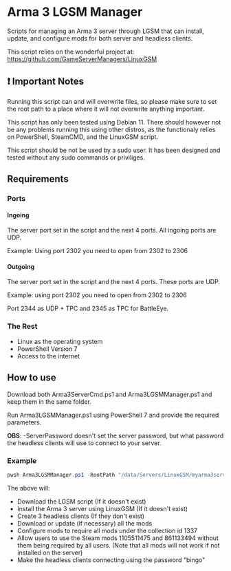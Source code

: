 # Arma 3 LGSM Manager

Scripts for managing an Arma 3 server through LGSM that can install, update, and configure mods for both server and headless clients.

This script relies on the wonderful project at: <https://github.com/GameServerManagers/LinuxGSM>

## :exclamation: Important Notes

Running this script can and will overwrite files, so please make sure to set the root path to a place where it will not overwrite anything important.

This script has only been tested using Debian 11. There should however not be any problems running this using other distros, as the functionaly relies on PowerShell, SteamCMD, and the LinuxGSM script.

This script should be not be used by a sudo user. It has been designed and tested without any sudo commands or priviliges.

## Requirements

### Ports

#### Ingoing

The server port set in the script and the next 4 ports. All ingoing ports are UDP.

Example: Using port 2302 you need to open from 2302 to 2306

#### Outgoing

The server port set in the script and the next 4 ports. These ports are UDP.

Example: using port 2302 you need to open from 2302 to 2306

Port 2344 as UDP + TPC and 2345 as TPC for BattleEye.

### The Rest

* Linux as the operating system
* PowerShell Version 7
* Access to the internet

## How to use

Download both Arma3ServerCmd.ps1 and Arma3LGSMManager.ps1 and keep them in the same folder.

Run Arma3LGSMManager.ps1 using PowerShell 7 and provide the required parameters.

**OBS**: -ServerPassword doesn't set the server password, but what password the headless clients will use to connect to your server.

### Example

```PowerShell
pwsh Arma3LGSMManager.ps1 -RootPath "/data/Servers/LinuxGSM/myarma3server" -SteamModCollectionId 1337 -SteamWhitelistModIds @(1105511475, 861133494) -ServerPort 2302 -ServerPassword "bingo" -HeadlessCount 3
```

The above will:

* Download the LGSM script (If it doesn't exist)
* Install the Arma 3 server using LinuxGSM (If it doesn't exist)
* Create 3 headless clients (If they don't exist)
* Download or update (if necessary) all the mods
* Configure mods to require all mods under the collection id 1337
* Allow users to use the Steam mods 1105511475 and 861133494 without them being required by all users. (Note that all mods will not work if not installed on the server)
* Make the headless clients connecting using the password "bingo"
